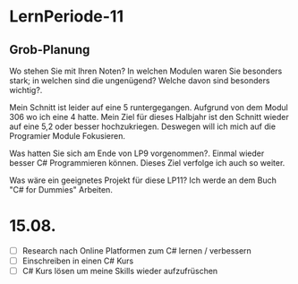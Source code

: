 # LernPeriode-11

## Grob-Planung
Wo stehen Sie mit Ihren Noten? In welchen Modulen waren Sie besonders stark; in welchen sind die ungenügend? Welche davon sind besonders wichtig?.

Mein Schnitt ist leider auf eine 5 runtergegangen. Aufgrund von dem Modul 306 wo ich eine 4 hatte. Mein Ziel für dieses Halbjahr ist den Schnitt wieder auf eine 5,2 oder besser hochzukriegen. Deswegen will ich mich auf die Programier Module Fokusieren.

Was hatten Sie sich am Ende von LP9 vorgenommen?.
Einmal wieder besser C# Programmieren können. Dieses Ziel verfolge ich auch so weiter. 

Was wäre ein geeignetes Projekt für diese LP11?
Ich werde an dem Buch "C# for Dummies" Arbeiten.

# 15.08.
- [ ] Research nach Online Platformen zum C# lernen / verbessern
- [ ] Einschreiben in einen C# Kurs
- [ ] C# Kurs lösen um meine Skills wieder aufzufrüschen
